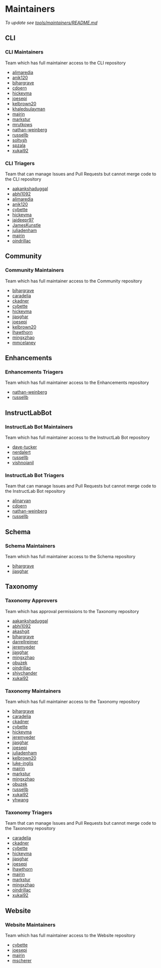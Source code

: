 # Maintainers

*To update see [tools/maintainers/README.md](tools/maintainers/README.md)*

## CLI

### CLI Maintainers

Team which has full maintainer access to the CLI repository

- [alimaredia](https://github.com/alimaredia)
- [anik120](https://github.com/anik120)
- [bjhargrave](https://github.com/bjhargrave)
- [cdoern](https://github.com/cdoern)
- [hickeyma](https://github.com/hickeyma)
- [joesepi](https://github.com/joesepi)
- [kelbrown20](https://github.com/kelbrown20)
- [khaledsulayman](https://github.com/khaledsulayman)
- [mairin](https://github.com/mairin)
- [markstur](https://github.com/markstur)
- [mrutkows](https://github.com/mrutkows)
- [nathan-weinberg](https://github.com/nathan-weinberg)
- [russellb](https://github.com/russellb)
- [soltysh](https://github.com/soltysh)
- [spzala](https://github.com/spzala)
- [xukai92](https://github.com/xukai92)


### CLI Triagers

Team that can manage Issues and Pull Requests but cannot merge code to the CLI repository

- [aakankshaduggal](https://github.com/aakankshaduggal)
- [abhi1092](https://github.com/abhi1092)
- [alimaredia](https://github.com/alimaredia)
- [anik120](https://github.com/anik120)
- [cybette](https://github.com/cybette)
- [hickeyma](https://github.com/hickeyma)
- [jaideepr97](https://github.com/jaideepr97)
- [JamesKunstle](https://github.com/JamesKunstle)
- [juliadenham](https://github.com/juliadenham)
- [mairin](https://github.com/mairin)
- [oindrillac](https://github.com/oindrillac)


## Community

### Community Maintainers

Team which has full maintainer access to the Community repository

- [bjhargrave](https://github.com/bjhargrave)
- [caradelia](https://github.com/caradelia)
- [ckadner](https://github.com/ckadner)
- [cybette](https://github.com/cybette)
- [hickeyma](https://github.com/hickeyma)
- [jjasghar](https://github.com/jjasghar)
- [joesepi](https://github.com/joesepi)
- [kelbrown20](https://github.com/kelbrown20)
- [lhawthorn](https://github.com/lhawthorn)
- [mingxzhao](https://github.com/mingxzhao)
- [mmcelaney](https://github.com/mmcelaney)


## Enhancements

### Enhancements Triagers

Team which has full maintainer access to the Enhancements repository

- [nathan-weinberg](https://github.com/nathan-weinberg)
- [russellb](https://github.com/russellb)


## InstructLabBot

### InstructLab Bot Maintainers

Team which has full maintainer access to the InstructLab Bot repository

- [dave-tucker](https://github.com/dave-tucker)
- [nerdalert](https://github.com/nerdalert)
- [russellb](https://github.com/russellb)
- [vishnoianil](https://github.com/vishnoianil)


### InstructLab Bot Triagers

Team that can manage Issues and Pull Requests but cannot merge code to the InstructLab Bot repository

- [alinaryan](https://github.com/alinaryan)
- [cdoern](https://github.com/cdoern)
- [nathan-weinberg](https://github.com/nathan-weinberg)
- [russellb](https://github.com/russellb)


## Schema

### Schema Maintainers

Team which has full maintainer access to the Schema repository

- [bjhargrave](https://github.com/bjhargrave)
- [jjasghar](https://github.com/jjasghar)


## Taxonomy

### Taxonomy Approvers

Team which has approval permissions to the Taxonomy repository

- [aakankshaduggal](https://github.com/aakankshaduggal)
- [abhi1092](https://github.com/abhi1092)
- [akashgit](https://github.com/akashgit)
- [bjhargrave](https://github.com/bjhargrave)
- [darrellreimer](https://github.com/darrellreimer)
- [jeremyeder](https://github.com/jeremyeder)
- [jjasghar](https://github.com/jjasghar)
- [mingxzhao](https://github.com/mingxzhao)
- [obuzek](https://github.com/obuzek)
- [oindrillac](https://github.com/oindrillac)
- [shivchander](https://github.com/shivchander)
- [xukai92](https://github.com/xukai92)


### Taxonomy Maintainers

Team which has full maintainer access to the Taxonomy repository

- [bjhargrave](https://github.com/bjhargrave)
- [caradelia](https://github.com/caradelia)
- [ckadner](https://github.com/ckadner)
- [cybette](https://github.com/cybette)
- [hickeyma](https://github.com/hickeyma)
- [jeremyeder](https://github.com/jeremyeder)
- [jjasghar](https://github.com/jjasghar)
- [joesepi](https://github.com/joesepi)
- [juliadenham](https://github.com/juliadenham)
- [kelbrown20](https://github.com/kelbrown20)
- [luke-inglis](https://github.com/luke-inglis)
- [mairin](https://github.com/mairin)
- [markstur](https://github.com/markstur)
- [mingxzhao](https://github.com/mingxzhao)
- [obuzek](https://github.com/obuzek)
- [russellb](https://github.com/russellb)
- [xukai92](https://github.com/xukai92)
- [yhwang](https://github.com/yhwang)


### Taxonomy Triagers

Team that can manage Issues and Pull Requests but cannot merge code to the Taxonomy repository

- [caradelia](https://github.com/caradelia)
- [ckadner](https://github.com/ckadner)
- [cybette](https://github.com/cybette)
- [hickeyma](https://github.com/hickeyma)
- [jjasghar](https://github.com/jjasghar)
- [joesepi](https://github.com/joesepi)
- [lhawthorn](https://github.com/lhawthorn)
- [mairin](https://github.com/mairin)
- [markstur](https://github.com/markstur)
- [mingxzhao](https://github.com/mingxzhao)
- [oindrillac](https://github.com/oindrillac)
- [xukai92](https://github.com/xukai92)


## Website

### Website Maintainers

Team which has full maintainer access to the Website repository

- [cybette](https://github.com/cybette)
- [joesepi](https://github.com/joesepi)
- [mairin](https://github.com/mairin)
- [mscherer](https://github.com/mscherer)


